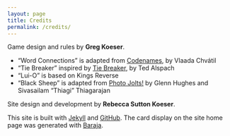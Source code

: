 ```yaml
---
layout: page
title: Credits
permalink: /credits/
---
```


Game design and rules by **Greg Koeser**.

* “Word Connections” is adapted from [Codenames](https://boardgamegeek.com/boardgame/178900/codenames), by Vlaada Chvátil
* “Tie Breaker” inspired by [Tie Breaker](https://boardgamegeek.com/boardgame/96672/tiebreaker), by Ted Alspach
* “Lui-O” is based on Kings Reverse
* “Black Sheep” is adapted from
  [Photo Jolts!](http://www.amazon.com/Image-based-Activities-Increase-Creativity-Conversation-ebook/dp/B00D2ZHW92) by Glenn Hughes and Sivasailam “Thiagi” Thiagarajan

Site design and  development by **Rebecca Sutton Koeser**.

This site is built with [Jekyll](http://jekyllrb.com/) and [GitHub](http://github.com).  The card display on the site home page
was generated with [Baraja](http://tympanus.net/codrops/2012/11/13/baraja-a-plugin-for-spreading-items-in-a-card-like-fashion/).

